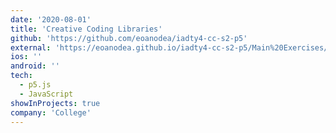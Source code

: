 ```yaml
---
date: '2020-08-01'
title: 'Creative Coding Libraries'
github: 'https://github.com/eoanodea/iadty4-cc-s2-p5'
external: 'https://eoanodea.github.io/iadty4-cc-s2-p5/Main%20Exercises/Exercise_07_control_points_random_positions/index.html'
ios: ''
android: ''
tech:
  - p5.js
  - JavaScript
showInProjects: true
company: 'College'
---
```

